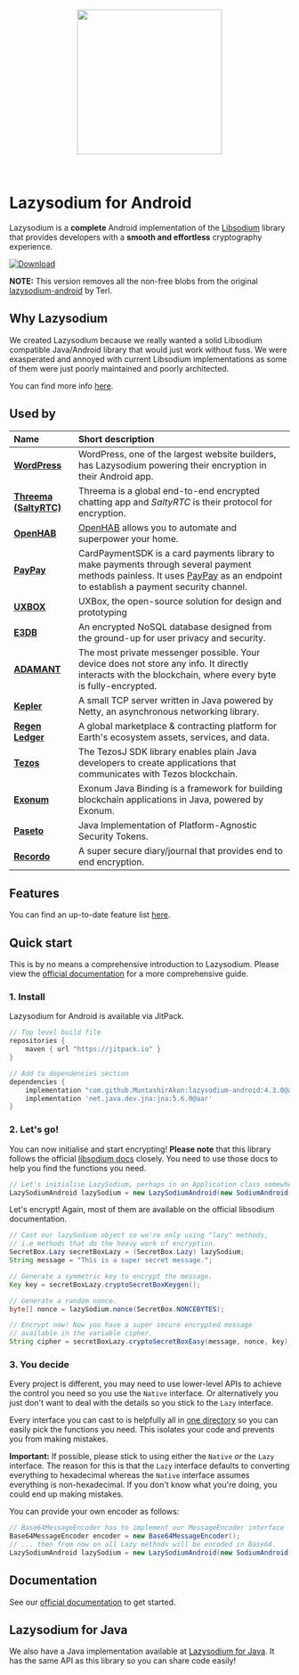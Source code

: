 <br>

<p align="center"><img width="260" style="float: center;" style="display: inline;" src="https://filedn.com/lssh2fV92SE8dRT5CWJvvSy/lazycode/lazysodium/large_logo.png" /></p>
  
<br>
  
# Lazysodium for Android
  
Lazysodium is a **complete** Android implementation of the [Libsodium](https://github.com/jedisct1/libsodium) library that provides developers with a **smooth and effortless** cryptography experience.

[![Download](https://jitpack.io/v/MuntashirAkon/lazysodium-android.svg)](https://jitpack.io/#MuntashirAkon/lazysodium-android)

**NOTE:** This version removes all the non-free blobs from the original [lazysodium-android](https://github.com/terl/lazysodium-android) by Terl.

## Why Lazysodium
We created Lazysodium because we really wanted a solid Libsodium compatible Java/Android library that would just work without fuss. We were exasperated and annoyed with current Libsodium implementations as some of them were just poorly maintained and poorly architected.

You can find more info [here](https://docs.lazycode.co/lazysodium/about-1).

## Used by

| **Name** | **Short description** | 
| :--- | :--- | 
| [**WordPress**](https://apps.wordpress.com/mobile/) | WordPress, one of the largest website builders, has Lazysodium powering their encryption in their Android app. |
| [**Threema \(SaltyRTC\)**](https://github.com/saltyrtc/saltyrtc-client-java) | Threema is a global end-to-end encrypted chatting app and _SaltyRTC_ is their protocol for encryption. |
| [**OpenHAB**](https://github.com/openhab/openhab-osgiify) | [OpenHAB](https://www.openhab.org/) allows you to automate and superpower your home. |
| [**PayPay**](https://github.com/paypayue/AndroidPaymentSDK) | CardPaymentSDK is a card payments library to make payments through several payment methods painless. It uses [PayPay](https://paypay.pt/paypay/) as an endpoint to establish a payment security channel. | 
| [**UXBOX**](https://github.com/uxbox/uxbox) | UXBox, the open-source solution for design and prototyping |
| [**E3DB**](https://tozny.com/e3db/) | An encrypted NoSQL database designed from the ground-up for user privacy and security. | 
| [**ADAMANT**](https://adamant.im/) | The most private messenger possible. Your device does not store any info. It directly interacts with the blockchain, where every byte is fully-encrypted. | 
| [**Kepler**](https://github.com/Quackster/Kepler) | A small TCP server written in Java powered by Netty, an asynchronous networking library. |
| [**Regen Ledger**](https://www.regen.network/) | A global marketplace & contracting platform for Earth's ecosystem assets, services, and data. |
| [**Tezos**](https://github.com/LMilfont/TezosJ-plainjava) | The TezosJ SDK library enables plain Java developers to create applications that communicates with Tezos blockchain. |
| [**Exonum**](https://github.com/exonum/exonum-java-binding) | Exonum Java Binding is a framework for building blockchain applications in Java, powered by Exonum. |
| [**Paseto**](https://github.com/atholbro/paseto) | Java Implementation of Platform-Agnostic Security Tokens. |
| [**Recordo**](https://recordo.co) | A super secure diary/journal that provides end to end encryption. |

## Features
You can find an up-to-date feature list [here](https://docs.lazycode.co/lazysodium/about-1/features).

## Quick start

This is by no means a comprehensive introduction to Lazysodium. Please view the [official documentation](https://docs.lazycode.co/lazysodium/usage/installation) for a more comprehensive guide.

### 1. Install
Lazysodium for Android is available via JitPack.

```groovy
// Top level build file
repositories {
    maven { url "https://jitpack.io" }
}

// Add to dependencies section
dependencies {
    implementation "com.github.MuntashirAkon:lazysodium-android:4.3.0@aar"
    implementation 'net.java.dev.jna:jna:5.6.0@aar'
}
```

### 2. Let's go!

You can now initialise and start encrypting! **Please note** that this library follows the official [libsodium docs](https://download.libsodium.org/doc/) closely. You need to use those docs to help you find the functions you need.

```java
// Let's initialise LazySodium, perhaps in an Application class somewhere
LazySodiumAndroid lazySodium = new LazySodiumAndroid(new SodiumAndroid());
```

Let's encrypt! Again, most of them are available on the official libsodium documentation.

```java
// Cast our lazySodium object so we're only using "lazy" methods, 
// i.e methods that do the heavy work of encryption.
SecretBox.Lazy secretBoxLazy = (SecretBox.Lazy) lazySodium;
String message = "This is a super secret message.";

// Generate a symmetric key to encrypt the message.
Key key = secretBoxLazy.cryptoSecretBoxKeygen();

// Generate a random nonce.
byte[] nonce = lazySodium.nonce(SecretBox.NONCEBYTES);

// Encrypt now! Now you have a super secure encrypted message
// available in the variable cipher.
String cipher = secretBoxLazy.cryptoSecretBoxEasy(message, nonce, key);
```

### 3. You decide

Every project is different, you may need to use lower-level APIs to achieve the control you need so you use the `Native` interface. Or alternatively you just don't want to deal with the details so you stick to the `Lazy` interface.

Every interface you can cast to is helpfully all in [one directory](https://github.com/terl/lazysodium-java/tree/20c9a43aac6be5f23209b15870a8cbf73e26ab22/src/main/java/com/goterl/lazycode/lazysodium/interfaces) so you can easily pick the functions you need. This isolates your code and prevents you from making mistakes.

**Important:** If possible, please stick to using either the `Native` *or* the `Lazy` interface. The reason for this is that the `Lazy` interface defaults to converting everything to hexadecimal whereas the `Native` interface assumes everything is non-hexadecimal. If you don't know what you're doing, you could end up making mistakes.

You can provide your own encoder as follows:

```java
// Base64MessageEncoder has to implement our MessageEncoder interface
Base64MessageEncoder encoder = new Base64MessageEncoder(); 
// ... then from now on all Lazy methods will be encoded in Base64.
LazySodiumAndroid lazySodium = new LazySodiumAndroid(new SodiumAndroid(), encoder); 
```

## Documentation

See our [official documentation](https://docs.lazycode.co/lazysodium) to get started.

## Lazysodium for Java
We also have a Java implementation available at [Lazysodium for Java](https://github.com/terl/lazysodium-java). It has the same API as this library so you can share code easily!
